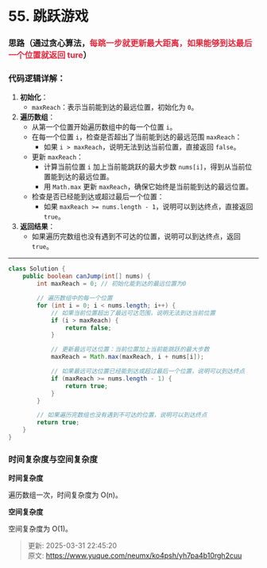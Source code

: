 # 55. 跳跃游戏

### 思路（通过贪心算法，<font style="color:#DF2A3F;">每跳一步就更新最大距离，如果能够到达最后一个位置就返回 ture</font>）
### 代码逻辑详解：
1. **初始化**：
    - `maxReach`：表示当前能到达的最远位置，初始化为 `0`。
2. **遍历数组**：
    - 从第一个位置开始遍历数组中的每一个位置 `i`。
    - 在每一个位置 `i`，检查是否超出了当前能到达的最远范围 `maxReach`：
        * 如果 `i > maxReach`，说明无法到达当前位置，直接返回 `false`。
    - 更新 `maxReach`：
        * 计算当前位置 `i` 加上当前能跳跃的最大步数 `nums[i]`，得到从当前位置能到达的最远位置。
        * 用 `Math.max` 更新 `maxReach`，确保它始终是当前能到达的最远位置。
    - 检查是否已经能到达或超过最后一个位置：
        * 如果 `maxReach >= nums.length - 1`，说明可以到达终点，直接返回 `true`。
3. **返回结果**：
    - 如果遍历完数组也没有遇到不可达的位置，说明可以到达终点，返回 `true`。

---

```java
class Solution {
    public boolean canJump(int[] nums) {
        int maxReach = 0; // 初始化能到达的最远位置为0

        // 遍历数组中的每一个位置
        for (int i = 0; i < nums.length; i++) {
            // 如果当前位置超出了最远可达范围，说明无法到达当前位置
            if (i > maxReach) {
                return false;
            }

            // 更新最远可达位置：当前位置加上当前能跳跃的最大步数
            maxReach = Math.max(maxReach, i + nums[i]);

            // 如果最远可达位置已经能到达或超过最后一个位置，说明可以到达终点
            if (maxReach >= nums.length - 1) {
                return true;
            }
        }

        // 如果遍历完数组也没有遇到不可达的位置，说明可以到达终点
        return true;
    }
}
```

### 时间复杂度与空间复杂度
**时间复杂度**

遍历数组一次，时间复杂度为 O(n)。

**空间复杂度**

空间复杂度为 O(1)。





> 更新: 2025-03-31 22:45:20  
> 原文: <https://www.yuque.com/neumx/ko4psh/yh7pa4b10rgh2cuu>
